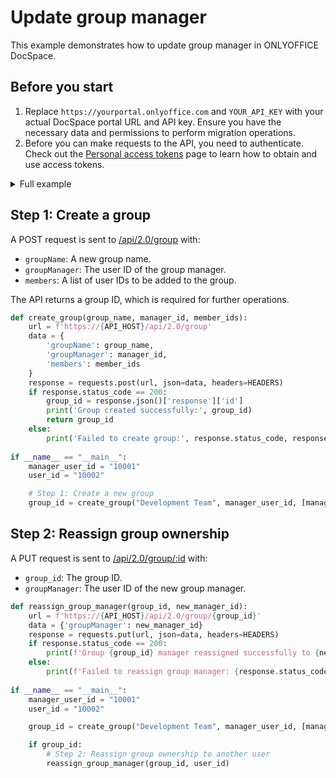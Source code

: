 # Update group manager

This example demonstrates how to update group manager in ONLYOFFICE DocSpace.

## Before you start

1. Replace `https://yourportal.onlyoffice.com` and `YOUR_API_KEY` with your actual DocSpace portal URL and API key. Ensure you have the necessary data and permissions to perform migration operations.
2. Before you can make requests to the API, you need to authenticate. Check out the [Personal access tokens](/docspace/api-backend/get-started/authentication/personal-access-tokens.md) page to learn how to obtain and use access tokens.

<details>
  <summary>Full example</summary>

``` py
import requests

# Set API base URL
API_HOST = 'yourportal.onlyoffice.com'
API_KEY = 'your_api_key'
 
# Headers with API key for authentication
HEADERS = {
    'Accept': 'application/json',
    'Authorization': f'Bearer {API_KEY}',
    'Content-Type': 'application/json'
}

# Step 1: Create a new group and add members
def create_group(group_name, manager_id, member_ids):
    url = f'https://{API_HOST}/api/2.0/group'
    data = {
        'groupName': group_name,
        'groupManager': manager_id,
        'members': member_ids
    }
    response = requests.post(url, json=data, headers=HEADERS)
    if response.status_code == 200:
        group_id = response.json()['response']['id']
        print('Group created successfully:', group_id)
        return group_id
    else:
        print('Failed to create group:', response.status_code, response.text)
 
# Step 2: Reassign group ownership
def reassign_group_manager(group_id, new_manager_id):
    url = f'https://{API_HOST}/api/2.0/group/{group_id}'
    data = {'groupManager': new_manager_id}
    response = requests.put(url, json=data, headers=HEADERS)
    if response.status_code == 200:
        print(f'Group {group_id} manager reassigned successfully to {new_manager_id}')
    else:
        print(f'Failed to reassign group manager: {response.status_code} - {response.text}')
    
if __name__ == "__main__":
    manager_user_id = "10001"
    user_id = "10002"

    # Step 1: Create a new group
    group_id = create_group("Development Team", manager_user_id, [manager_user_id, user_id])

    if group_id:
        # Step 2: Reassign group ownership to user
        reassign_group_manager(group_id, user_id)
```

</details>

## Step 1: Create a group

A POST request is sent to [/api/2.0/group](/docspace/api-backend/usage-api/add-group) with:

- `groupName`: A new group name.
- `groupManager`: The user ID of the group manager.
- `members`: A list of user IDs to be added to the group.

The API returns a group ID, which is required for further operations.

``` py
def create_group(group_name, manager_id, member_ids):
    url = f'https://{API_HOST}/api/2.0/group'
    data = {
        'groupName': group_name,
        'groupManager': manager_id,
        'members': member_ids
    }
    response = requests.post(url, json=data, headers=HEADERS)
    if response.status_code == 200:
        group_id = response.json()['response']['id']
        print('Group created successfully:', group_id)
        return group_id
    else:
        print('Failed to create group:', response.status_code, response.text)
 
if __name__ == "__main__":
    manager_user_id = "10001"
    user_id = "10002"

    # Step 1: Create a new group
    group_id = create_group("Development Team", manager_user_id, [manager_user_id, user_id])
```

## Step 2: Reassign group ownership

A PUT request is sent to [/api/2.0/group/:id](/docspace/api-backend/usage-api/update-group) with:

- `group_id`: The group ID.
- `groupManager`: The user ID of the new group manager.

``` py
def reassign_group_manager(group_id, new_manager_id):
    url = f'https://{API_HOST}/api/2.0/group/{group_id}'
    data = {'groupManager': new_manager_id}
    response = requests.put(url, json=data, headers=HEADERS)
    if response.status_code == 200:
        print(f'Group {group_id} manager reassigned successfully to {new_manager_id}')
    else:
        print(f'Failed to reassign group manager: {response.status_code} - {response.text}')
    
if __name__ == "__main__":
    manager_user_id = "10001"
    user_id = "10002"

    group_id = create_group("Development Team", manager_user_id, [manager_user_id, user_id])

    if group_id:
        # Step 2: Reassign group ownership to another user
        reassign_group_manager(group_id, user_id)
```
